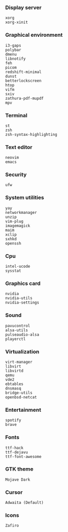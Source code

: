 ### Display server

    xorg
    xorg-xinit

### Graphical environment

    i3-gaps
    polybar
    dmenu
    libnotify
    feh
    picom
    redshift-minimal
    dunst
    betterlockscreen
    htop
    vifm
    sxiv
    zathura-pdf-mupdf
    mpv

### Terminal

    st
    zsh
    zsh-syntax-highlighting

### Text editor

    neovim
    emacs

### Security

    ufw

### System utilities

    yay
    networkmanager
    unzip
    vim-plug
    imagemagick
    maim
    xclip
    sxhkd
    openssh

### Cpu

    intel-ucode
    sysstat

### Graphics card

    nvidia
    nvidia-utils
    nvidia-settings

### Sound

    pavucontrol
    alsa-utils
    pulseaudio-alsa
    playerctl

### Virtualization

    virt-manager
    libvirt
    libvirtd
    qemu
    vde2
    ebtables
    dnsmasq
    bridge-utils
    openbsd-netcat

### Entertainment

    spotify
    brave

### Fonts

    ttf-hack
    ttf-dejavu
    ttf-font-awesome

### GTK theme
    Mojave Dark

### Cursor
    Adwaita (Default)

### Icons
    Zafiro

